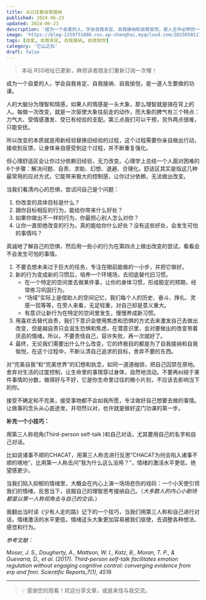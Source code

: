 ```yaml
---
title: 从过往看自我接纳
published: 2024-06-23
updated: 2024-06-23
description: '成为一个自爱的人，学会自我肯定、自我接纳和自我愉悦，是人生中必修的一门功课。'
image: 'https://blog-1259751088.cos.ap-shanghai.myqcloud.com/20250501173518649.png?imageSlim'
tags: [自爱, 自我肯定, 自我接纳, 自我愉悦]
category: '它山之石'
draft: false
---
```


> 本站 RSS地址已更新，麻烦读者朋友们重新订阅一次喔！

成为一个自爱的人，学会自我肯定、自我接纳、自我愉悦，是一道人生要做的功课。

人的大脑分为理智和情感，如果人的情感是一头大象，那么理智就是骑在背上的人。每做一次改变，就是一次驱使大象往前走的动作，而大象的脾气有三个特点：力气大、受情感激发、受已有经验的支配。第三点我们可以干预，另外两点很难，只能安抚。

所以改变的本质就是用新经验替换旧经验的过程，这个过程需要你亲自做出行动，接收到反馈，让身体亲自感受到这个过程，并不断重复强化。

但心理舒适区会让你过分依赖旧经验，无力改变。心理学上总结一个人面对困难的6个步骤：解决问题、自责、求助、幻想、退避、合理化。舒适区其实是指这几种最常用的应对方式，它能带来极大的控制感，让你过分依赖，无法做出改变。

当我们看清内心的恐惧，尝试问自己是个问题：

1. 你改变的具体目标是什么？
2. 跟你目标相反的行为，能给你带来什么好处？
3. 如果你做出不一样的行为，你最担心别人怎么对你？
4. 让你一直拒绝改变的行为，真的能给你什么好处？没有这些好处，会发生可怕的事情吗？

真诚地了解自己的恐惧，然后用一些小的行为在第四点上做出改变的尝试，看看会不会发生可怕的事情。

1. 不要去想未来过于巨大的任务，专注在眼前能做的一小步，并把它做好。
2. 新的行为变成新的习惯后，培养一个环境场，去彻底替代旧习惯。
    - 在一个特定的空间里去做某件事，让你的身体习惯，形成稳定的预期，经常练习巩固行为。
    - “场域”实际上是借助人的空间记忆，我们每个人的历史、奋斗、挣扎、灵感一现等等，在旁人来看，无足轻重，对自己却是意义重大。
    - 有意识让新行为在特定的空间里发生，慢慢养成新习惯。
3. 用喜欢去替代自责，我们下意识会使用焦虑和恐惧的方式去来激发自己去做出改变，但是越自责只会滋生恐惧和焦虑，在潜意识里，会对要做出的改变带着厌恶的情绪。所以，不要责怪自己，容许失败，再一次就好了。
4. 最终，无论我们需要出什么什么改变，它的终极目的都是为了自我接纳和自我愉悦，在这个过程中，不断认清自己追求的目标，舍弃不要的东西。

对“完美自我”和“完美世界”的幻想和执念，如同一道道枷锁，把自己囚禁在原地。舍弃对生活的过度控制，让生命里的事情穿过身体，自然地流动。不要再纠结于某件事情的分数，做得好与不好，它是你生命里过往的微小片刻，不应该去影响当下的你。

接受不确定和不完美，接受事物都不会如我所愿，专注做好自己想要去做的事情。让做事的念头从心底迸发，并坦然以对，也许就是做好这门功课的第一步。

**补充一个小技巧：**

用第三人称视角(Third-person self-talk )和自己对话，尤其要用自己的名字和自己对话。

比如说诸事不顺的CHACAT，用第三人称去进行反思“CHACAT为何会陷入诸事不顺的境地”，比用第一人称去问“我为什么这么没用？”，情绪的激活水平更低，绝望感更少。

当我们陷入抑郁的情绪里，大概会在内心上演一场场悲伤的戏码：一个小天使引领我们的情绪，反思当下，说服自己的理智思考接纳自己。（*大多数人的内心小剧场都是以第一人称视角去与自己的交谈。*）

我翻出当时读《少有人走的路》记下的一个技巧，当我们用第三人称和自己进行对话，情绪激活的水平更低，情绪这头大象更加容易被我们驱使，去调整各种想法、感觉和行为。

*参考文献：*

*Moser, J. S., Dougherty, A., Mattson, W. I., Katz, B., Moran, T. P., & Guevarra, D., et al. (2017). Third-person self-talk facilitates emotion regulation without engaging cognitive control: converging evidence from erp and fmri. Scientific Reports,7(1), 4519.*

---

> 💡 感谢您的观看！欢迎分享文章，或是来信与我交流。
